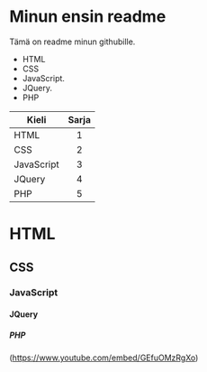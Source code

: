# Minun ensin readme

Tämä on readme minun githubille.

* HTML
* CSS
* JavaScript.
* JQuery.
* PHP

| Kieli         | Sarja |
| ------------- |:-----:|
| HTML      	| 1 	|
| CSS      		| 2 	|
| JavaScript 	| 3 	|
| JQuery		| 4		|
| PHP			| 5		|

# HTML
## CSS
### JavaScript
#### JQuery
##### PHP

(https://www.youtube.com/embed/GEfuOMzRgXo)